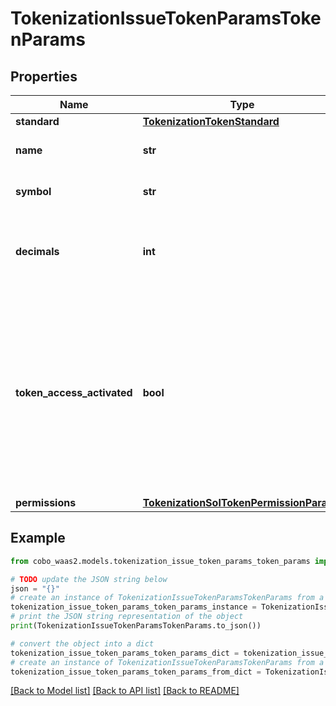 # TokenizationIssueTokenParamsTokenParams


## Properties

Name | Type | Description | Notes
------------ | ------------- | ------------- | -------------
**standard** | [**TokenizationTokenStandard**](TokenizationTokenStandard.md) |  | 
**name** | **str** | The name of the token. | 
**symbol** | **str** | The symbol of the token. | 
**decimals** | **int** | The number of decimals for the token (0-18). | 
**token_access_activated** | **bool** | Whether the allowlist feature is activated for the token. When activated, only addresses in the allowlist can perform token operations. | [optional] [default to False]
**permissions** | [**TokenizationSolTokenPermissionParams**](TokenizationSolTokenPermissionParams.md) |  | [optional] 

## Example

```python
from cobo_waas2.models.tokenization_issue_token_params_token_params import TokenizationIssueTokenParamsTokenParams

# TODO update the JSON string below
json = "{}"
# create an instance of TokenizationIssueTokenParamsTokenParams from a JSON string
tokenization_issue_token_params_token_params_instance = TokenizationIssueTokenParamsTokenParams.from_json(json)
# print the JSON string representation of the object
print(TokenizationIssueTokenParamsTokenParams.to_json())

# convert the object into a dict
tokenization_issue_token_params_token_params_dict = tokenization_issue_token_params_token_params_instance.to_dict()
# create an instance of TokenizationIssueTokenParamsTokenParams from a dict
tokenization_issue_token_params_token_params_from_dict = TokenizationIssueTokenParamsTokenParams.from_dict(tokenization_issue_token_params_token_params_dict)
```
[[Back to Model list]](../README.md#documentation-for-models) [[Back to API list]](../README.md#documentation-for-api-endpoints) [[Back to README]](../README.md)


